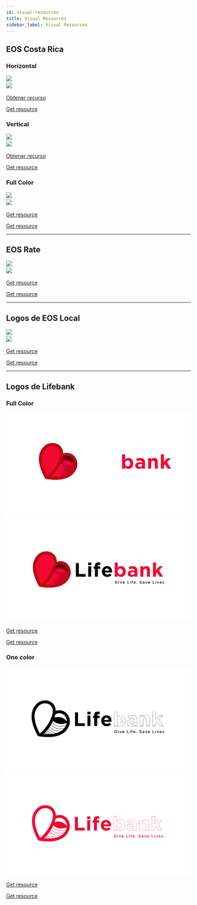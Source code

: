```yaml
---
id: visual-resources
title: Visual Resources
sidebar_label: Visual Resources
---
```


## EOS Costa Rica

### Horizontal

<div>
  <div style={{ float: "left", width: "50%", backgroundColor: "black" }}>
    <div
      style={{
        margin: "auto",
        padding: 50,
        backgroundColor: "black",
        width: "80%"
      }}
    >
      <img
        style={{}}
        src="https://raw.githubusercontent.com/eoscostarica/design-assets/master/logos/eosCR/byw-horizontal-transparent-white.png"
      />
    </div>
  </div>
  <div style={{ float: "left", width: "50%"}}>
    <div style={{ margin: "auto", padding: 50, width: "80%" }}>
      <img src="https://raw.githubusercontent.com/eoscostarica/design-assets/master/logos/eosCR/byw-horizontal-transparent.png" />
    </div>
  </div>
</div>
<div>
    <div style={{ float: "left", width: "50%", paddingTop: 5 }}>
        <p>
            <a href="https://raw.githubusercontent.com/eoscostarica/design-assets/master/logos/eosCR/byw-horizontal-transparent-white.png">
                Obtener recurso
            </a>
        </p>
    </div>
    <div style={{ float: "left", width: "50%", paddingTop: 5 }}>
      <p>
        <a href="https://raw.githubusercontent.com/eoscostarica/design-assets/master/logos/eosCR/byw-horizontal-transparent.png">
          Get resource
        </a>
      </p>
  </div>
</div>

### Vertical

<div>
  <div style={{ float: "left", width: "50%", backgroundColor: "black" }}>
    <div style={{ margin: "auto", padding: 50, width: "50%" }}>
      <img src="https://raw.githubusercontent.com/eoscostarica/design-assets/master/logos/eosCR/byw-vertical-transparent-white.png" />
    </div>
  </div>
  <div style={{ float: "left", width: "50%" }}>
    <div style={{ margin: "auto", padding: 50, width: "50%" }}>
      <img src="https://raw.githubusercontent.com/eoscostarica/design-assets/master/logos/eosCR/byw-vertical-transparent-black.png" />
    </div>
  </div>
</div>
<div>
    <div style={{ float: "left", width: "50%", paddingTop: 5 }}>
        <p>
            <a href="https://raw.githubusercontent.com/eoscostarica/design-assets/master/logos/eosCR/byw-vertical-transparent-white.png">
                Obtener recurso
            </a>
        </p>
    </div>
    <div style={{ float: "left", width: "50%", paddingTop: 5 }}>
      <p>
        <a href="https://raw.githubusercontent.com/eoscostarica/design-assets/master/logos/eosCR/byw-vertical-transparent-black.png">
          Get resource
        </a>
      </p>
  </div>
</div>

### Full Color

<div>
  <div style={{ float: "left", width: "50%", padding: 50 }}>
    <img
      style={{ align: "center" }}
      src="https://raw.githubusercontent.com/eoscostarica/design-assets/master/logos/eosCR/fullColor-horizontal-transparent-white.png"
    />
  </div>
  <div style={{ float: "left", width: "50%", padding: 50 }}>
    <div style={{ margin: "auto", width: "40%" }}>
      <img
        style={{ maxHeight: 350 }}
        src="https://raw.githubusercontent.com/eoscostarica/design-assets/master/logos/eosCR/fullColor-vertiall-transparent-white.png"
      />
    </div>
  </div>
</div>
<div>
    <div style={{ float: "left", width: "50%", paddingTop: 5 }}>
        <p>
            <a href="https://raw.githubusercontent.com/eoscostarica/design-assets/master/logos/eosCR/fullColor-horizontal-transparent-white.png">
                Get resource
            </a>
        </p>
    </div>
    <div style={{ float: "left", width: "50%", paddingTop: 5 }}>
      <p>
        <a href="https://raw.githubusercontent.com/eoscostarica/design-assets/master/logos/eosCR/fullColor-vertiall-transparent-white.png">
          Get resource
        </a>
      </p>
  </div>
</div>

* * * 

## EOS Rate

<div>
  <div style={{ float: "left", width: "50%", padding: 50 }}>
    <img src="https://raw.githubusercontent.com/eoscostarica/design-assets/master/logos/eosrate/eosrate--horizontal-solid-transparent-overlight.png" />
  </div>
  <div style={{ float: "left", width: "50%", padding: 50 }}>
    <div style={{ margin: "auto", width: "80%" }}>
      <img src="https://raw.githubusercontent.com/eoscostarica/design-assets/master/logos/eosrate/eosrate--vertical-solid-transparent-overlight.png" />
    </div>
  </div>
</div>
<div>
    <div style={{ float: "left", width: "50%", paddingTop: 5 }}>
        <p>
            <a href="https://raw.githubusercontent.com/eoscostarica/design-assets/master/logos/eosrate/eosrate--horizontal-solid-transparent-overlight.png">
                Get resource
            </a>
        </p>
    </div>
    <div style={{ float: "left", width: "50%", paddingTop: 5 }}>
      <p>
        <a href="https://raw.githubusercontent.com/eoscostarica/design-assets/master/logos/eosrate/eosrate--vertical-solid-transparent-overlight.png">
          Get resource
        </a>
      </p>
  </div>
</div>

* * * 

## Logos de EOS Local
<div>
  <div
    style={{
      float: "left",
      width: "50%",
      padding: 50,
      backgroundColor: "black"
    }}
  >
    <img
      style={{ backgroundColor: "black" }}
      src="https://raw.githubusercontent.com/eoscostarica/design-assets/master/logos/eoslocal/eos-Local-forDarkBg.png"
    />
  </div>
  <div style={{ float: "left", width: "50%", padding: 50 }}>
    <img src="https://raw.githubusercontent.com/eoscostarica/design-assets/master/logos/eoslocal/eos-Local-forlightBg.png" />
  </div>
</div>
<div>
    <div style={{ float: "left", width: "50%", paddingTop: 5 }}>
        <p>
            <a href="https://raw.githubusercontent.com/eoscostarica/design-assets/master/logos/eoslocal/eos-Local-forDarkBg.png">
                Get resource
            </a>
        </p>
    </div>
    <div style={{ float: "left", width: "50%", paddingTop: 5 }}>
      <p>
        <a href="https://raw.githubusercontent.com/eoscostarica/design-assets/master/logos/eoslocal/eos-Local-forlightBg.png">
          Get resource
        </a>
      </p>
  </div>
</div>

* * * 

## Logos de Lifebank

### Full Color

<div>
  <div
    style={{
      float: "left",
      width: "50%",
      padding: 50,
      backgroundColor: "black"
    }}
  >
    <img
      style={{ backgroundColor: "black" }}
      src="https://raw.githubusercontent.com/eoscostarica/lifebank/master/docs/logos/1-Overblack-lifebank-logo-v1-may25-2020-01.svg"
    />
  </div>
  <div style={{ float: "left", width: "50%", padding: 50 }}>
    <img src="https://raw.githubusercontent.com/eoscostarica/lifebank/master/docs/logos/2-OverWhite-lifebank-logo-v1-may25-2020-01.svg" />
  </div>
</div>
<div>
    <div style={{ float: "left", width: "50%", paddingTop: 5 }}>
        <p>
            <a href="https://raw.githubusercontent.com/eoscostarica/lifebank/master/docs/logos/1-Overblack-lifebank-logo-v1-may25-2020-01.svg">
                Get resource
            </a>
        </p>
    </div>
    <div style={{ float: "left", width: "50%", paddingTop: 5 }}>
      <p>
        <a href="https://raw.githubusercontent.com/eoscostarica/lifebank/master/docs/logos/2-OverWhite-lifebank-logo-v1-may25-2020-01.svg">
          Get resource
        </a>
      </p>
  </div>
</div>

### One color

<div>
  <div style={{ float: "left", width: "50%", padding: 50 }}>
    <img src="https://raw.githubusercontent.com/eoscostarica/lifebank/master/docs/logos/3-byw-OverWhite--lifebank-logo-v1-may25-2020-01.svg" />
  </div>
  <div style={{ float: "left", width: "50%", padding: 50 }}>
    <img src="https://raw.githubusercontent.com/eoscostarica/lifebank/master/docs/logos/4-singleColor-OverWhite--lifebank-logo-v1-may25-2020-01.svg" />
  </div>
</div>
<div>
    <div style={{ float: "left", width: "50%", paddingTop: 5 }}>
        <p>
            <a href="https://raw.githubusercontent.com/eoscostarica/lifebank/master/docs/logos/3-byw-OverWhite--lifebank-logo-v1-may25-2020-01.svg">
                Get resource
            </a>
        </p>
    </div>
    <div style={{ float: "left", width: "50%", paddingTop: 5 }}>
      <p>
        <a href="https://raw.githubusercontent.com/eoscostarica/lifebank/master/docs/logos/1-Overblack-lifebank-logo-v1-may25-2020-01.svg">
          Get resource
        </a>
      </p>
  </div>
</div>